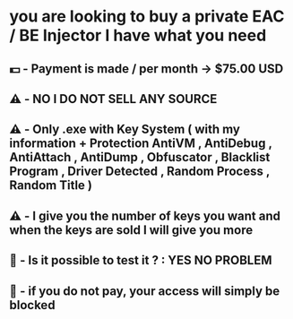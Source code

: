 # you are looking to buy a private EAC / BE Injector I have what you need
## 💵 - Payment is made / per month -> $75.00 USD
## ⚠️ -  NO I DO NOT SELL ANY SOURCE
## ⚠️ -  Only .exe with Key System ( with my information + Protection AntiVM , AntiDebug , AntiAttach , AntiDump , Obfuscator , Blacklist Program , Driver Detected , Random Process , Random Title )
## ⚠️ -   I give you the number of keys you want and when the keys are sold I will give you more
## 🚨 -   Is it possible to test it ? : YES NO PROBLEM
## 🚨 -   if you do not pay, your access will simply be blocked
